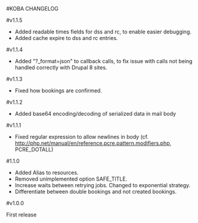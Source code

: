 #KOBA CHANGELOG

#v1.1.5

* Added readable times fields for dss and rc, to enable easier debugging.
* Added cache expire to dss and rc entries.

#v1.1.4

* Added "?_format=json" to callback calls, to fix issue with calls not being handled correctly with Drupal 8 sites.

#v1.1.3

* Fixed how bookings are confirmed.

#v1.1.2

* Added base64 encoding/decoding of serialized data in mail body

#v1.1.1

* Fixed regular expression to allow newlines in body (cf. http://php.net/manual/en/reference.pcre.pattern.modifiers.php, PCRE_DOTALL)

#1.1.0

* Added Alias to resources.
* Removed unimplemented option SAFE_TITLE.
* Increase waits between retrying jobs. Changed to exponential strategy.
* Differentiate between double bookings and not created bookings.

#v1.0.0

First release
